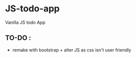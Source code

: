 # JS-todo-app
Vanilla JS todo App 


## TO-DO : 
  * remake with bootstrap + alter JS as css isn't user friendly 
